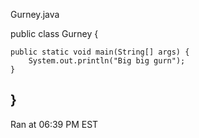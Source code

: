 Gurney.java

public class Gurney {

    public static void main(String[] args) {
        System.out.println("Big big gurn");
    }
    
}
----------

Ran at 06:39 PM EST